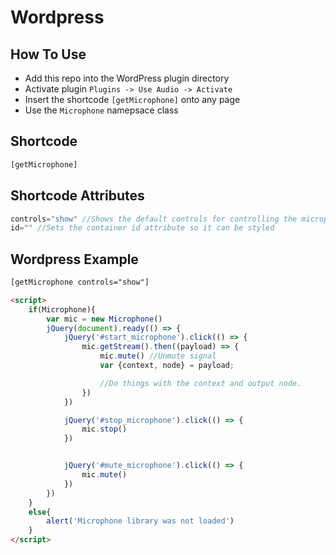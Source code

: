 # Wordpress

## How To Use

- Add this repo into the WordPress plugin directory
- Activate plugin `Plugins -> Use Audio -> Activate`
- Insert the shortcode `[getMicrophone]` onto any page
- Use the `Microphone` namepsace class


## Shortcode

```js
[getMicrophone]

```


## Shortcode Attributes

```js
controls="show" //Shows the default controls for controlling the microphone
id="" //Sets the container id attribute so it can be styled
```

##  Wordpress Example

```html
[getMicrophone controls="show"]

<script>
    if(Microphone){
        var mic = new Microphone()
        jQuery(document).ready(() => {
            jQuery('#start_microphone').click(() => {
                mic.getStream().then((payload) => {
                    mic.mute() //Unmute signal
                    var {context, node} = payload;

                    //Do things with the context and output node.
                })
            })

            jQuery('#stop_microphone').click(() => {
                mic.stop()
            })


            jQuery('#mute_microphone').click(() => {
                mic.mute()
            })
        })
    }
    else{
        alert('Microphone library was not loaded')
    }
</script>
```